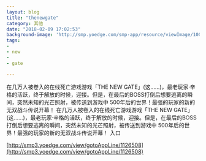 ```yaml
---
layout: blog
title: "thenewgate"
category: 其他
date: "2018-02-09 17:02:53"
background-image: 'http://smp.yoedge.com/smp-app/resource/viewImage/1000531appline.png'
tags:
-  
- new
-  
- gate

---
```

在几万人被卷入的在线死亡游戏游戏「THE NEW GATE」(这......)，最老玩家·辛格的活跃，终于解放的时候，迎接。但是，在最后的BOSS打倒后想要逃离的瞬间，突然未知的光芒照射，被传送到游戏中 500年后的世界！最强的玩家的新的无双战斗传说开幕！
在几万人被卷入的在线死亡游戏游戏「THE NEW GATE」(这......)，最老玩家·辛格的活跃，终于解放的时候，迎接。但是，在最后的BOSS打倒后想要逃离的瞬间，突然未知的光芒照射，被传送到游戏中 500年后的世界！最强的玩家的新的无双战斗传说开幕！
入口

[http://smp3.yoedge.com/view/gotoAppLine/1126508](http://smp3.yoedge.com/view/gotoAppLine/1126508)

        
